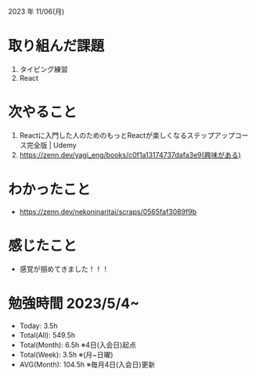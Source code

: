 2023 年 11/06(月)

# 取り組んだ課題

1. タイピング練習
4. React

# 次やること

1. Reactに入門した人のためのもっとReactが楽しくなるステップアップコース完全版 | Udemy
2. https://zenn.dev/yagi_eng/books/c0f1a13174737dafa3e9(興味がある)

# わかったこと

* https://zenn.dev/nekoninaritai/scraps/0565faf3089f9b

# 感じたこと

* 感覚が掴めてきました！！！

# 勉強時間 2023/5/4~

* Today: 3.5h
* Total(All): 549.5h　
* Total(Month): 6.5h ※4日(入会日)起点
* Total(Week): 3.5h ※(月~日曜)
* AVG(Month): 104.5h ※毎月4日(入会日)更新
